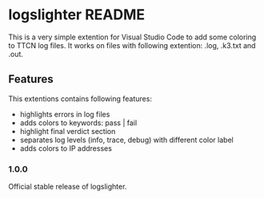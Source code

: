 # logslighter README

This is a very simple extention for Visual Studio Code to add some coloring to TTCN log files.
It works on files with following extention: .log, .k3.txt and .out.

## Features

This extentions contains following features:
- highlights errors in log files
- adds colors to keywords: pass | fail
- highlight final verdict section
- separates log levels (info, trace, debug) with different color label
- adds colors to IP addresses

### 1.0.0

Official stable release of logslighter.
